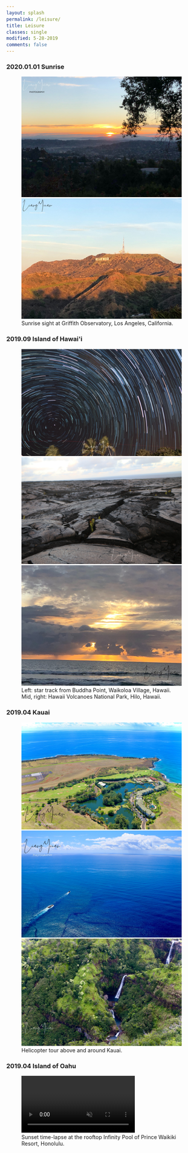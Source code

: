 ```yaml
---
layout: splash
permalink: /leisure/
title: Leisure
classes: single
modified: 5-28-2019
comments: false
---
```


### 2020.01.01 Sunrise
<figure class="half">
  <img src="../assets/images/IMG_0503_signed.jpg" alt="my alt text"/>
  <img src="../assets/images/IMG_0517_signed.jpg" alt="my alt text"/>
  <figcaption>Sunrise sight at Griffith Observatory, Los Angeles, California.</figcaption>
</figure>

### 2019.09 Island of Hawai'i
<figure class="third">
  <img src="../assets/images/IMG_4830_signed.jpg" alt="my alt text"/>
  <img src="../assets/images/IMG_4573_signed.jpg" alt="my alt text"/>
  <img src="../assets/images/IMG_7744_signed.jpg" alt="my alt text"/>
  <figcaption>Left: star track from Buddha Point, Waikoloa Village, Hawaii. Mid, right: Hawaii Volcanoes National Park, Hilo, Hawaii.</figcaption>
</figure>


### 2019.04 Kauai
<figure class="third">
  <img src="../assets/images/IMG_2847_signed.jpg" alt="my alt text"/>
  <img src="../assets/images/IMG_2848_signed.jpg" alt="my alt text"/>
  <img src="../assets/images/IMG_2850_signed.jpg" alt="my alt text"/>
  <figcaption>Helicopter tour above and around Kauai.</figcaption>
</figure>


### 2019.04 Island of Oahu
<figure class="half">
<video oncontextmenu="return false;" autoplay controlsList="nodownload" muted loop>
  <source src="../assets/images/IMG_2696.mp4" type="video/mp4">
  <!-- <figcaption>Sunsset time-lapse at the rooftop Infinity Pool of Prince Waikiki, Honolulu.</figcaption> -->
</video>
<!-- <img src="../assets/images/IMG_1611.jpg" alt="my alt text"/> -->
<figcaption>Sunset time-lapse at the rooftop Infinity Pool of Prince Waikiki Resort, Honolulu. </figcaption>
</figure>
<!-- </figure> -->

<!-- ### 2019.09 O‘ahu -->



<!-- ### 2019.09 Kauai  -->
